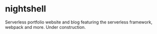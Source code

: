 # nightshell

Serverless portfolio website and blog featuring the serverless framework, webpack and more.  Under construction.
